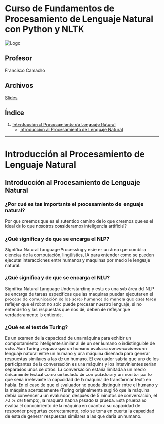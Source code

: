 # Curso de Fundamentos de Procesamiento de Lenguaje Natural con Python y NLTK

![Logo](https://static.platzi.com/media/achievements/badge-fundamentos-procesamiento-lenguaje-natural-python-85faceb3-d6e5-4829-9c80-847.png)

## Profesor

Francisco Camacho

## Archivos

[Slides](/files/slides.pdf)

## Índice

1. [Introducción al Procesamiento de Lenguaje Natural](#introducción-al-procesamiento-de-lenguaje-natural)
    * [Introducción al Procesamiento de Lenguaje Natural](#introducción-al-procesamiento-de-lenguaje-natural-1)

---

# Introducción al Procesamiento de Lenguaje Natural

## Introducción al Procesamiento de Lenguaje Natural

### ¿Por qué es tan importante el procesamiento de lenguaje natural?

Por que creemos que es el autentico camino de lo que creemos que es el ideal de lo que nosotros consideramos inteligencia artificial?

### ¿Qué significa y de que se encarga el NLP?

Significa Natural Language Processing y este es un área que combina ciencias de la computación, lingüística, IA para entender como se pueden ejecutar interacciones entre humanos y maquinas por medio le lenguaje natural.

### ¿Qué significa y de que se encarga el NLU?

Significa Natural Language Understanding y esta es una sub área del NLP se encarga de tareas especificas que las maquinas puedan ejecutar en el proceso de comunicación de los seres humanos de manera que esas tarea reflejen que el robot no solo puede procesar nuestro lenguaje, si no entenderlo y las respuestas que nos dé, deben de reflejar que verdaderamente lo entiende.

### ¿Qué es el test de Turing?

Es un examen de la capacidad de una máquina para exhibir un comportamiento inteligente similar al de un ser humano o indistinguible de este. Alan Turing propuso que un humano evaluara conversaciones en lenguaje natural entre un humano y una máquina diseñada para generar respuestas similares a las de un humano. El evaluador sabría que uno de los participantes de la conversación es una máquina y los intervinientes serían separados unos de otros. La conversación estaría limitada a un medio únicamente textual como un teclado de computadora y un monitor por lo que sería irrelevante la capacidad de la máquina de transformar texto en habla. En el caso de que el evaluador no pueda distinguir entre el humano y la máquina acertadamente (Turing originalmente sugirió que la máquina debía convencer a un evaluador, después de 5 minutos de conversación, el 70 % del tiempo), la máquina habría pasado la prueba. Esta prueba no evalúa el conocimiento de la máquina en cuanto a su capacidad de responder preguntas correctamente, solo se toma en cuenta la capacidad de esta de generar respuestas similares a las que daría un humano.
